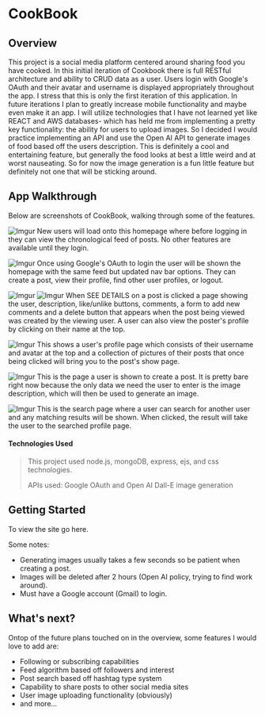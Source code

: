 # CookBook

## Overview
This project is a social media platform centered around sharing food you have cooked. In this initial iteration of Cookbook there is full RESTful architecture and ability to CRUD data as a user. Users login with Google's OAuth and their avatar and username is displayed appropriately throughout the app. I stress that this is only the first iteration of this application. In future iterations I plan to greatly increase mobile functionality and maybe even make it an app. I will utilize technologies that I have not learned yet like REACT and AWS databases- which has held me from implementing a pretty key functionality: the ability for users to upload images. So I decided I would practice implementing an API and use the Open AI API to generate images of food based off the users description. This is definitely a cool and entertaining feature, but generally the food looks at best a little weird and at worst nauseating. So for now the image generation is a fun little feature but definitely not one that will be sticking around. 

## App Walkthrough
Below are screenshots of CookBook, walking through some of the features. 


![Imgur](https://imgur.com/BjVkOfS)
New users will load onto this homepage where before logging in they can view the chronological feed of posts. No other features are available until they login. 

![Imgur](https://imgur.com/Vpa2pg2)
Once using Google's OAuth to login the user will be shown the homepage with the same feed but updated nav bar options. They can create a post, view their profile, find other user profiles, or logout. 

![Imgur](https://imgur.com/UbmWE2t)
![Imgur](https://imgur.com/Q5YBdHG)
When SEE DETAILS on a post is clicked a page showing the user, description, like/unlike buttons, comments, a form to add new comments and a delete button that appears when the post being viewed was created by the viewing user. A user can also view the poster's profile by clicking on their name at the top. 

![Imgur](https://imgur.com/foy82k8)
This shows a user's profile page which consists of their username and avatar at the top and a collection of pictures of their posts that once being clicked will bring you to the post's show page. 

![Imgur](https://imgur.com/Rairq9N)
This is the page a user is shown to create a post. It is pretty bare right now because the only data we need the user to enter is the image description, which will then be used to generate an image. 

![Imgur](https://imgur.com/IYNdpky)
This is the search page where a user can search for another user and any matching results will be shown. When clicked, the result will take the user to the searched profile page. 


#### Technologies Used
> This project used node.js, mongoDB, express, ejs, and css technologies.
>
> APIs used: Google OAuth and Open AI Dall-E image generation


## Getting Started
To view the site go here. 

Some notes:
- Generating images usually takes a few seconds so be patient when creating a post. 
- Images will be deleted after 2 hours (Open AI policy, trying to find work around).
- Must have a Google account (Gmail) to login.


## What's next?
Ontop of the future plans touched on in the overview, some features I would love to add are:
- Following or subscribing capabilities
- Feed algorithm based off followers and interest
- Post search based off hashtag type system
- Capability to share posts to other social media sites
- User image uploading functionality (obviously)
- and more...



